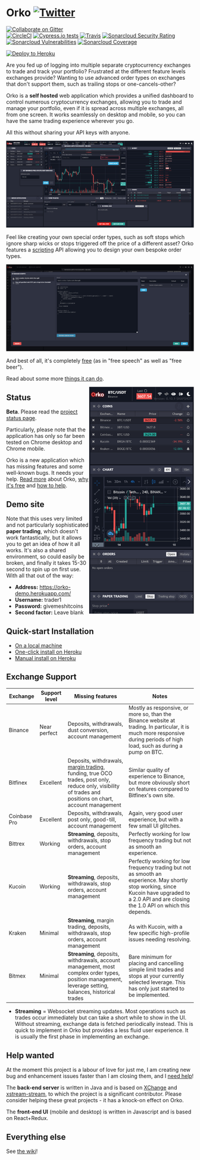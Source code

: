 # Orko [![Twitter](http://i.imgur.com/wWzX9uB.png)](https://twitter.com/orkotrading)

[![Collaborate on Gitter](https://badges.gitter.im/Join%20Chat.svg)](https://gitter.im/gruelbox/community)	
[![CircleCI](https://circleci.com/gh/gruelbox/orko/tree/master.svg?style=svg&circle-token=3e040c3e064daf7408b29df31c61af9c73ea862a)](https://circleci.com/gh/gruelbox/orko/tree/master)
[![Cypress.io tests](https://img.shields.io/badge/cypress.io-tests-green.svg?style=flat-square)](https://dashboard.cypress.io/#/projects/ttud56/runs)
[![Travis](https://travis-ci.org/gruelbox/orko.svg?branch=master)](https://travis-ci.org/gruelbox/orko)
[![Sonarcloud Security Rating](https://sonarcloud.io/api/project_badges/measure?project=com.gruelbox%3Aorko-parent&metric=security_rating)](https://sonarcloud.io/dashboard?id=com.gruelbox%3Aorko-parent)
[![Sonarcloud Vulnerabilities](https://sonarcloud.io/api/project_badges/measure?project=com.gruelbox%3Aorko-parent&metric=vulnerabilities)](https://sonarcloud.io/dashboard?id=com.gruelbox%3Aorko-parent)
[![Sonarcloud Coverage](https://sonarcloud.io/api/project_badges/measure?project=com.gruelbox%3Aorko-parent&metric=coverage)](https://sonarcloud.io/dashboard?id=com.gruelbox%3Aorko-parent)

[![Deploy to Heroku](https://www.herokucdn.com/deploy/button.svg)](https://heroku.com/deploy?template=https://github.com/gruelbox/orko/tree/stable)

Are you fed up of logging into multiple separate cryptocurrency exchanges to trade and track your portfolio? Frustrated at the different feature levels exchanges provide? Wanting to use advanced order types on exchanges that don't support them, such as trailing stops or one-cancels-other?

Orko is a **self hosted** web application which provides a unified dashboard to control numerous cryptocurrency exchanges, allowing you to trade and manage your portfolio, even if it is spread across multiple exchanges, all from one screen. It works seamlessly on desktop and mobile, so you can have the same trading experience wherever you go.

All this without sharing your API keys with anyone.

![Screenshot](.github/app1.PNG)

Feel like creating your own special order types, such as soft stops which ignore sharp wicks or stops triggered off the price of a different asset? Orko features a [scripting](https://github.com/gruelbox/orko/wiki/Scripting) API allowing you to design your own bespoke order types.

![Scripting UI](.github/scripting1.PNG)

And best of all, it's completely [free](https://www.fsf.org/about/what-is-free-software) (as in "free speech" as well as "free beer").

Read about some more [things it can do](https://github.com/gruelbox/orko/wiki/Example-Use-Cases).

<img align="right" src=".github/mobile1.png" width="281" height="609"/>

## Status

**Beta**. Please read the [project status page](https://github.com/gruelbox/orko/wiki/Project-status).

Particularly, please note that the application has only so far been tested on Chrome desktop and Chrome mobile.

Orko is a new application which has missing features and some well-known bugs. It needs your help. [Read more](https://github.com/gruelbox/orko/wiki/Why-Orko) about Orko, [why it's free](https://github.com/gruelbox/orko/wiki/Supporting_The_Project) and [how to help](https://github.com/gruelbox/orko/wiki/Project-status).

## Demo site

Note that this uses very limited and not particularly sophisticated **paper trading**, which doesn't work fantastically, but it allows you to get an idea of how it all works.  It's also a shared environment, so could easily be broken, and finally it takes 15-30 second to spin up on first use.  With all that out of the way:

- **Address:** https://orko-demo.herokuapp.com/
- **Username:** trader1
- **Password:** givemeshitcoins
- **Second factor:** Leave blank

## Quick-start Installation

- [On a local machine](https://github.com/gruelbox/orko/wiki/Local-installation)
- [One-click install on Heroku](https://github.com/gruelbox/orko/wiki/One-click-installation-on-Heroku)
- [Manual install on Heroku](https://github.com/gruelbox/orko/wiki/Manual-installation-on-Heroku)

## Exchange Support

| Exchange | Support level | Missing features |Notes |
| -------- | ------------- | ---- | ----- |
| Binance  | Near perfect  | Deposits, withdrawals, dust conversion, account management | Mostly as responsive, or more so, than the Binance website at trading. In particular, it is much more responsive during periods of high load, such as during a pump on BTC. |
| Bitfinex | Excellent     | Deposits, withdrawals, [margin trading](https://github.com/gruelbox/orko/issues/83), funding, true OCO trades, post only, reduce only, visibility of trades and positions on chart, account management | Similar quality of experience to Binance, but more obviously short on features compared to Bitfinex's own site. |
| Coinbase Pro | Excellent | Deposits, withdrawals, post only, good-till, account management | Again, very good user experience, but with a few small UI glitches. |
| Bittrex | Working | **Streaming**, deposits, withdrawals, stop orders, account management | Perfectly working for low frequency trading but not as smooth an experience. |
| Kucoin | Working | **Streaming**, deposits, withdrawals, stop orders, account management | Perfectly working for low frequency trading but not as smooth an experience. May shortly stop working, since Kucoin have upgraded to a 2.0 API and are closing the 1.0 API on which this depends. |
| Kraken | Minimal | **Streaming**, margin trading, deposits, withdrawals, stop orders, account management | As with Kucoin, with a few specific high-profile issues needing resolving. |
| Bitmex | Minimal | **Streaming**, deposits, withdrawals, account management, most complex order types, position management, leverage setting, balances, historical trades | Bare minimum for placing and cancelling simple limit trades and stops at your currently selected leverage. This has only just started to be implemented. |

* **Streaming** = Websocket streaming updates. Most operations such as trades occur immediately but can take a short while to show in the UI. Without streaming, exchange data is fetched periodically instead. This is quick to implement in Orko but provides a less fluid user experience.  It is usually the first phase in implementing an exchange.

## Help wanted

At the moment this project is a labour of love for just me, I am creating new bug and enhancement issues faster than I am closing them, and I [need help](https://github.com/gruelbox/orko/issues/111)!

The **back-end server** is written in Java and is based on [XChange](https://github.com/knowm/XChange) and [xstream-stream](https://github.com/bitrich-info/xchange-stream), to which the project is a significant contributor. Please consider helping these great projects - it has a knock-on effect on Orko.

The **front-end UI** (mobile and desktop) is written in Javascript and is based on React+Redux.

## Everything else

See [the wiki](https://github.com/gruelbox/orko/wiki)!
